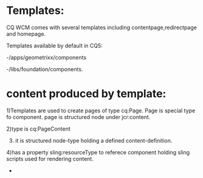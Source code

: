Templates:
==========

CQ WCM comes with several templates including contentpage,redirectpage and homepage.

Templates available by default in CQ5:

  -/apps/geometrixx/components
  
  -/libs/foundation/components.
  
content produced by template:
=============================

   1)Templates are  used to create pages of type cq:Page. Page is special type fo component.
    page is structured node under jcr:content.
    
   2)type is cq:PageContent 
   
   3) it is structured node-type holding a defined content-definition.
   
   4)has a property sling:resourceType to referece component holding sling scripts used for rendering content.
   
   
   
   -
